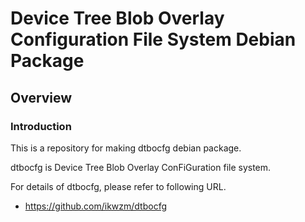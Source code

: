 Device Tree Blob Overlay Configuration File System Debian Package
=================================================================

Overview
------------------------------------------------------------------------------------

### Introduction

This is a repository for making dtbocfg debian package.

dtbocfg is Device Tree Blob Overlay ConFiGuration file system.

For details of dtbocfg, please refer to following URL.

  * https://github.com/ikwzm/dtbocfg


